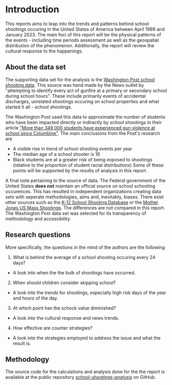# Introduction

This reports aims to leap into the trends and patterns behind school shootings occuring in the United States of America between April 1999 and January 2023. The main foci of this report will be the physical patterns of the events - including time periods assessment as well as the geospatial distribution of the phenomenon. Additionally, the report will review the cultural response to the happenings.

## About the data set

The supporting data set for the analysis is the [Washington Post school shooting data](https://github.com/washingtonpost/data-school-shootings). This source was hand made by the News outlet by "attempting to identify every act of gunfire at a primary or secondary school during school hours". These include primarily events of accidental discharges, unrelated shootings occuring on school properties and what started it all - school shootings.

The Washington Post used this data to approximate the number of students who have been impacted directly or indirectly by school shootings in their article ["More than 349,000 students have experienced gun violence at school since Columbine"](https://www.washingtonpost.com/education/interactive/school-shootings-database/). The main conclusions from the Post's research are
 * A visible rise in trend of school shooting events per year
 * The median age of a school shooter is 16
 * Black students are at a greater risk of being exposed to shootings (relative to the proportion of student racial distributions)
Some of these points will be supported by the results of analysis in this report.

A final note pertaining to the source of data. The Federal government of the United States **does not** maintain an official source on school schooting occurences. This has resulted in independent organizations creating data sets with seperate methodologies, aims and, inevitably, biases. There exist other sources such as the [K-12 School Shooting Database](https://k12ssdb.org/) or the [Mother Jones US Mass Shootings](https://www.motherjones.com/politics/2012/12/mass-shootings-mother-jones-full-data/). The differences are not compared in this report. The Washington Post data set was selected for its transparency of methodology and accessibility.

## Research questions

More specifically, the questions in the mind of the authors are the following

 1. What is behind the average of a school shooting occuring every 24 days?
  * A look into when the the bulk of shootings have occurred.
 2. When should children consider skipping school?
  * A look into the trends for shootings, especially high risk days of the year and hours of the day.
 3. At which point has the schock value diminished?
  * A look into the cultural response and news trends.
 4. How effective are counter strategies?
  * A look into the strategies employed to address the issue and what the result is.

## Methodology

The source code for the calculations and analysis done for the the report is available at the public repository [*school-shootings-analysis*](https://github.com/julzerinos/school-shootings-analysis) on GitHub.